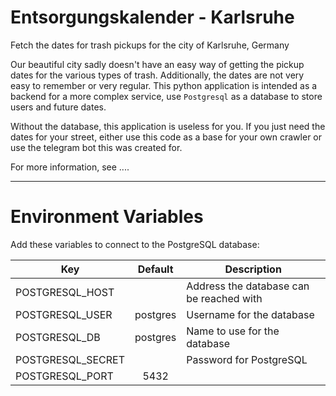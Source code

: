 # Entsorgungskalender - Karlsruhe

Fetch the dates for trash pickups for the city of Karlsruhe, Germany

Our beautiful city sadly doesn't have an easy way of getting the pickup dates for the various types of trash.
Additionally, the dates are not very easy to remember or very regular. This python application is intended as a backend
for a more complex service, use `Postgresql` as a database to store users and future dates.

Without the database, this application is useless for you. If you just need the dates for your street, either use this
code as a base for your own crawler or use the telegram bot this was created for.

For more information, see ....

---

# Environment Variables

Add these variables to connect to the PostgreSQL database:

| Key               | Default  | Description                              |
|-------------------| :------: |------------------------------------------|
| POSTGRESQL_HOST   |          | Address the database can be reached with |
| POSTGRESQL_USER   | postgres | Username for the database                |
| POSTGRESQL_DB     | postgres | Name to use for the database             |
| POSTGRESQL_SECRET |          | Password for PostgreSQL                  |
| POSTGRESQL_PORT   |   5432   |

